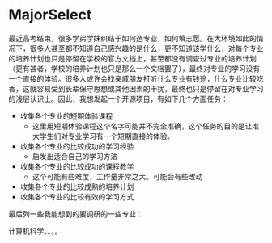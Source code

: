 # MajorSelect

最近高考结束，很多学弟学妹纠结于如何选专业，如何填志愿。在大环境如此的情况下，很多人甚至都不知道自己感兴趣的是什么，更不知道该学什么，对每个专业的培养计划也只是停留在学校的官方文档上，甚至都没有调查过专业的培养计划（更有甚者，学校的培养计划也只是那么一个文档罢了），最终对专业的学习没有一个直接的体验。很多人或许会找亲戚朋友打听什么专业有钱途，什么专业比较吃香，这就容易受到长辈保守思想或其他因素的干扰，最终也只是停留在对专业学习的浅层认识上。因此，我想发起一个开源项目，有如下几个方面任务：

- 收集各个专业的短期体验课程
  - 这里用短期体验课程这个名字可能并不完全准确，这个任务的目的是让准大学生们对专业学习有一个短期直接的体验。
- 收集各个专业的比较成功的学习经验
  - 启发出适合自己的学习方法
- 收集各个专业的比较成功的课程教学
  - 这个可能有些难度，工作量非常之大。可能会有些改动
- 收集各个专业的比较成熟的培养计划
- 收集各个专业的比较有效的学习方式


最后列一些我能想到的要调研的一些专业：

计算机科学。。。。
